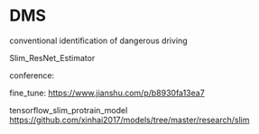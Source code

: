 # DMS
conventional identification of dangerous driving

Slim_ResNet_Estimator

conference:

   fine_tune:
   https://www.jianshu.com/p/b8930fa13ea7
   
   
   tensorflow_slim_protrain_model
   https://github.com/xinhai2017/models/tree/master/research/slim
